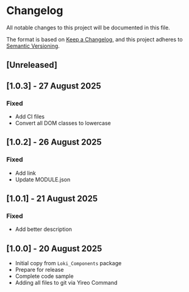 # Changelog
All notable changes to this project will be documented in this file.

The format is based on [Keep a Changelog](https://keepachangelog.com/en/1.0.0/),
and this project adheres to [Semantic Versioning](https://semver.org/spec/v2.0.0.html).

## [Unreleased]

## [1.0.3] - 27 August 2025
### Fixed
- Add CI files
- Convert all DOM classes to lowercase

## [1.0.2] - 26 August 2025
### Fixed
- Add link
- Update MODULE.json

## [1.0.1] - 21 August 2025
### Fixed
- Add better description

## [1.0.0] - 20 August 2025
- Initial copy from `Loki_Components` package
- Prepare for release
- Complete code sample
- Adding all files to git via Yireo Command
